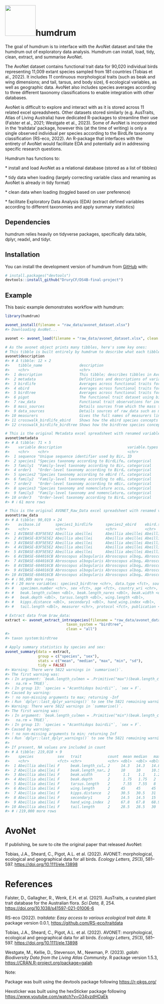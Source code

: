 
<!-- README.md is generated from README.Rmd. Please edit that file -->

# <img src="https://github.com/DruryCF/DS4B-final-project/assets/141908184/817df146-5e8c-4057-abd1-84fb62d81808" height="100">humdrum

<!-- badges: start -->
<!-- badges: end -->

The goal of humdrum is to interface with the AvoNet dataset and take the
humdrum out of exploratory data analysis. Humdrum can install, load,
tidy, clean, extract, and summarise AvoNet.

The AvoNet dataset contains functional trait data for 90,020 individual
birds representing 11,009 extant species sampled from 181 countries
(Tobias et al., 2022). It includes 11 continuous morphological traits
(such as beak and wing dimensions; and tail, tarsus, and body size), 6
ecological variables, as well as geographic data. AvoNet also includes
species averages according to three different taxonomy classifications
to enable integration with other databases.

AvoNet is difficult to explore and interact with as it is stored across
11 related excel spreadsheets. Other datasets stored similarly
(e.g. AusTraits, Atlas of Living Australia) have dedicated R-packages to
streamline their use (Falster et al., 2021; Westgate et al., 2023). Some
of AvoNet is incorporated in the ‘traitdata’ package, however this (at
the time of writing) is only a single observed individual per species
according to the BirdLife taxonomy classification (RS-eco, 2022). An
R-package that interfaces with the entirety of AvoNet would facilitate
EDA and potentially aid in addressing specific research questions.

Humdrum has functions to:

\* install and load AvoNet as a relational
database (stored as a list of tibbles)

\* tidy data when loading
(largely correcting variable class and renaming as AvoNet is already in
tidy format)

\* clean data when loading (toggled based on user
preference)

\* facilitate Exploratory Data Analysis (EDA) (extract
defined variables according to different taxonomies and apply summary
statistics)

## Dependencies

humdrum relies heavily on tidyverse packages, specifically data.table,
dplyr, readxl, and tidyr.

## Installation

You can install the development version of humdrum from
[GitHub](https://github.com/DruryCF/DS4B-final-project) with:

``` r
# install.packages("devtools")
devtools::install_github("DruryCF/DS4B-final-project")
```

## Example

This basic example demonstrates workflow with humdrum:

``` r
library(humdrum)

avonet_install(filename = "raw_data/avonet_dataset.xlsx")
#> Downloading AvoNet...

avonet <- avonet_load(filename = "raw_data/avonet_dataset.xlsx", clean = "all")

# As the avonet object prints many tibbles, here's some key ones:
# This tibble is built entirely by humdrum to describe what each tibble contains:
avonet$description 
#> # A tibble: 12 × 2
#>    tibble_name                 description                                      
#>    <chr>                       <chr>                                            
#>  1 description                 This tibble; describes tibbles in AvoNet dataset 
#>  2 metadata                    Definitions and descriptions of variables and ke…
#>  3 birdlife                    Averages across functional traits for species ac…
#>  4 ebird                       Averages across functional traits for species ac…
#>  5 birdtree                    Averages across functional traits for species ac…
#>  6 pigot                       The functional trait dataset using birdtree taxo…
#>  7 raw_data                    Functional trait observations for individual bir…
#>  8 mass_sources                Details sources from which the mass trait values…
#>  9 data_sources                Details sources of raw_data such as museum where…
#> 10 measurers                   Gives the full names of measurers linked to the …
#> 11 crosswalk_birdlife_ebird    Shows how the ebird species concepts map onto th…
#> 12 crosswalk_birdlife_birdtree Shows how the birdtree species concepts map onto…

# This is the original Metadata excel spreadsheet with renamed variables:
avonet$metadata
#> # A tibble: 71 × 5
#>    variable description                              variable.types units source
#>    <chr>    <chr>                                    <chr>          <chr> <chr> 
#>  1 sequence "Unique sequence identifier used by Bir… ID             <NA>  "HBW-…
#>  2 species1 "Species taxonomy according to BirdLife… categorical    <NA>  "HBW-…
#>  3 family1  "Family-level taxonomy according to Bir… categorical    <NA>  "HBW-…
#>  4 order1   "Order-level taxonomy according to Bird… categorical    <NA>  "HBW-…
#>  5 species2 "Species taxonomy according to eBird (f… categorical    <NA>  "eBir…
#>  6 family2  "Family-level taxonomy according to eBi… categorical    <NA>  "eBir…
#>  7 order2   "Order-level taxonomy according to eBir… categorical    <NA>  "eBir…
#>  8 species3 "Species taxonomy and nomenclature acco… categorical    <NA>  "Jetz…
#>  9 family3  "Family-level taxonomy and nomenclature… categorical    <NA>  "Jetz…
#> 10 order3   "Order-level taxonomy according to Bird… categorical    <NA>  "Jetz…
#> # ℹ 61 more rows

# This is the original AVONET_Raw_Data excel spreadsheet with renamed variables and excluded observations outlined in the avonet_exclude object written to the global environment (also removes empty variables with embargoed data):
avonet$raw_data
#> # A tibble: 90,019 × 24
#>    avibase.id       species1_birdlife      species2_ebird    ebird.species.group
#>    <chr>            <chr>                  <chr>             <chr>              
#>  1 AVIBASE-B3F5E5E2 Abeillia abeillei      Abeillia abeillei Abeillia abeillei  
#>  2 AVIBASE-B3F5E5E2 Abeillia abeillei      Abeillia abeillei Abeillia abeillei  
#>  3 AVIBASE-B3F5E5E2 Abeillia abeillei      Abeillia abeillei Abeillia abeillei  
#>  4 AVIBASE-B3F5E5E2 Abeillia abeillei      Abeillia abeillei Abeillia abeillei  
#>  5 AVIBASE-B3F5E5E2 Abeillia abeillei      Abeillia abeillei Abeillia abeillei  
#>  6 AVIBASE-684016CB Abroscopus albogularis Abroscopus albog… Abroscopus albogul…
#>  7 AVIBASE-684016CB Abroscopus albogularis Abroscopus albog… Abroscopus albogul…
#>  8 AVIBASE-684016CB Abroscopus albogularis Abroscopus albog… Abroscopus albogul…
#>  9 AVIBASE-684016CB Abroscopus albogularis Abroscopus albog… Abroscopus albogul…
#> 10 AVIBASE-684016CB Abroscopus albogularis Abroscopus albog… Abroscopus albogul…
#> # ℹ 90,009 more rows
#> # ℹ 20 more variables: species3_birdtree <chr>, data.type <fct>, source <chr>,
#> #   specimen.number <chr>, sex <fct>, age <fct>, country_wri <chr>,
#> #   beak.length_culmen <dbl>, beak.length_nares <dbl>, beak.width <dbl>,
#> #   beak.depth <dbl>, tarsus.length <dbl>, wing.length <dbl>,
#> #   kipps.distance <dbl>, secondary1 <dbl>, hand_wing.index <dbl>,
#> #   tail.length <dbl>, measurer <chr>, protocol <fct>, publication <chr>

# Extract data from $raw_data:
extract <- avonet_extract_intraspecies(filename = "raw_data/avonet_dataset.xlsx",
                            taxon_system = "birdtree",
                            clean = "all")
#> 
#> taxon system:birdtree

# Apply summary statistics by species and sex:
avonet_summary(data = extract,
               group = c("species", "sex"),
               stats = c("mean", "median", "max", "min", "sd"),
               tidy = FALSE)
#> Warning: There were 5822 warnings in `summarise()`.
#> The first warning was:
#> ℹ In argument: `beak.length_culmen = .Primitive("max")(beak.length_culmen,
#>   na.rm = TRUE)`.
#> ℹ In group 13: `species = "Acanthidops bairdii"`, `sex = F`.
#> Caused by warning:
#> ! no non-missing arguments to max; returning -Inf
#> ℹ Run `dplyr::last_dplyr_warnings()` to see the 5821 remaining warnings.
#> Warning: There were 5822 warnings in `summarise()`.
#> The first warning was:
#> ℹ In argument: `beak.length_culmen = .Primitive("min")(beak.length_culmen,
#>   na.rm = TRUE)`.
#> ℹ In group 13: `species = "Acanthidops bairdii"`, `sex = F`.
#> Caused by warning:
#> ! no non-missing arguments to min; returning Inf
#> ℹ Run `dplyr::last_dplyr_warnings()` to see the 5821 remaining warnings.
#> 
#> If present, NA values are included in count
#> # A tibble: 219,010 × 9
#>    species           sex   trait            count  mean median   max   min    sd
#>    <chr>             <fct> <chr>            <chr> <dbl>  <dbl> <dbl> <dbl> <dbl>
#>  1 Abeillia abeillei F     beak.length_cul… 2     14.3   14.3   14.8  13.8 0.707
#>  2 Abeillia abeillei F     beak.length_nar… 2     10     10     10.5   9.5 0.707
#>  3 Abeillia abeillei F     beak.width       2      1.1    1.1    1.2   1   0.141
#>  4 Abeillia abeillei F     beak.depth       2      1.75   1.75   2     1.5 0.354
#>  5 Abeillia abeillei F     tarsus.length    2      7.55   7.55   8     7.1 0.636
#>  6 Abeillia abeillei F     wing.length      2     45     45     45    45   0    
#>  7 Abeillia abeillei F     kipps.distance   2     30.5   30.5   31    30   0.707
#>  8 Abeillia abeillei F     secondary1       2     14.5   14.5   15    14   0.707
#>  9 Abeillia abeillei F     hand_wing.index  2     67.8   67.8   68.9  66.7 1.57 
#> 10 Abeillia abeillei F     tail.length      2     28.5   28.5   30    27   2.12 
#> # ℹ 219,000 more rows
```

# AvoNet

If publishing, be sure to cite the original paper that released AvoNet:

Tobias, J.A., Sheard, C., Pigot, A.L. et al. (2022). AVONET:
morphological, ecological and geographical data for all birds. *Ecology
Letters, 25*(3), 581–597. <https://doi.org/10.1111/ele.13898>

# References

Falster, D., Gallagher, R., Wenk, E.H. et al. (2021). AusTraits, a
curated plant trait database for the Australian flora. *Sci Data, 8*,
254. <https://doi.org/10.1038/s41597-021-01006-6>

RS-eco (2022). *traitdata: Easy access to various ecological trait
data*. R package version 0.0.1, <https://github.com/RS-eco/traitdata>

Tobias, J.A., Sheard, C., Pigot, A.L. et al. (2022). AVONET:
morphological, ecological and geographical data for all birds. *Ecology
Letters, 25*(3), 581–597. <https://doi.org/10.1111/ele.13898>

Westgate, M., Kellie, D., Stevenson, M., Newman, P. (2023). *galah:
Biodiversity Data from the Living Atlas Community*. R package version
1.5.3, <https://CRAN.R-project.org/package=galah>

Note:

Package was built using the devtools package following
<https://r-pkgs.org/>

Hexsticker was built using the hexSticker package following
<https://www.youtube.com/watch?v=O34vzdHOaEk>

